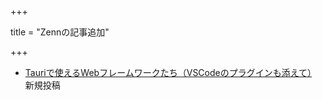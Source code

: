 +++

title = "Zennの記事追加"

+++

- [Tauriで使えるWebフレームワークたち（VSCodeのプラグインも添えて）](https://zenn.dev/sakai_nako/articles/tauri-and-web-framework)　新規投稿
